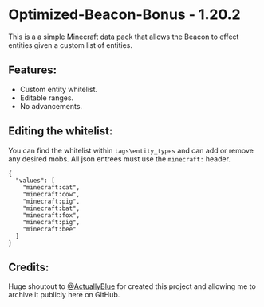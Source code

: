 
# Optimized-Beacon-Bonus - 1.20.2

This is a a simple Minecraft data pack that allows the Beacon to effect entities given a custom list of entities. 

## Features:

 - Custom entity whitelist.
 - Editable ranges.
 - No advancements.

## Editing the whitelist:

You can find the whitelist within `tags\entity_types` and can add or remove any desired mobs. All json entrees must use the `minecraft:` header.
```
{
  "values": [
    "minecraft:cat",
    "minecraft:cow",
    "minecraft:pig",
    "minecraft:bat",
    "minecraft:fox",
    "minecraft:pig",
    "minecraft:bee"
  ]
}
```

## Credits:

Huge shoutout to [@ActuallyBlue](https://github.com/ActuallyBlue/) for created this project and allowing me to archive it publicly here on GitHub. 
